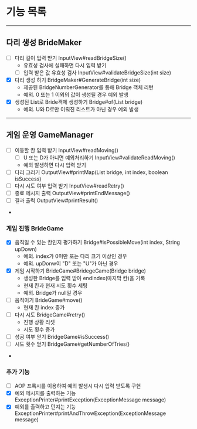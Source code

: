 # 기능 목록

---
## 다리 생성 BrideMaker

- [ ] 다리 길이 입력 받기 InputView#readBridgeSize()
  - 유효성 검사에 실패하면 다시 입력 받기
  - [ ] 입력 받은 값 유효성 검사 InputView#validateBridgeSize(int size)
- [x] 다리 생성 하기 BridgeMaker#GenerateBridge(int size)
    - 제공된 BridgeNumberGenerator를 통해 Bridge 객체 리턴
    - 예외. 0 또는 1 이외의 값이 생성될 경우 예외 발생
- [x] 생성된 List로 Bride객체 생성하기 Bridge#of(List<String> bridge)
  - 예외. U와 D로만 이뤄진 리스트가 아닌 경우 예외 발생

---
## 게임 운영 GameManager
- [ ] 이동할 칸 입력 받기 InputView#readMoving()
  - [ ] U 또는 D가 아니면 예외처리하기 InputView#validateReadMoving()
  - 예외 발생하면 다시 입력 받기
- [ ] 다리 그리기 OutputView#printMap(List<String> bridge, int index, boolean isSuccess)
- [ ] 다시 시도 여부 입력 받기 InputView#readRetry()
- [ ] 종료 메시지 출력 OutputView#printEndMessage()
- [ ] 결과 출력 OutputView#printResult()
- 
### 게임 진행 BrideGame
- [x] 움직일 수 있는 칸인지 평가하기 Bridge#isPossibleMove(int index, String upDown)
  - 예외. index가 0미만 또는 다리 크기 이상인 경우
  - 예외. upDonw이 "D" 또는 "U"가 아닌 경우
- [x] 게임 시작하기 BrideGame#BridegeGame(Bridge bridge)
  - 생성한 Bridge를 입력 받아 endIndex(마지막 칸)을 기록
  - 현재 칸과 현재 시도 횟수 세팅
  - 예외. Bridge가 null일 경우
- [ ] 움직이기 BrideGame#move()
  - 현재 칸 index 증가
- [ ] 다시 시도 BridgeGame#retry()
  - 진행 상황 리셋
  - 시도 횟수 증가
- [ ] 성공 여부 얻기 BridgeGame#isSuccess()
- [ ] 시도 횟수 얻기 BridgeGame#getNumberOfTries()
- 
### 추가 기능
- [ ] AOP 프록시를 이용하여 예외 발생시 다시 입력 받도록 구현
- [x] 예외 메시지를 출력하는 기능 ExceptionPrinter#printException(ExceptionMessage message)
- [x] 예외를 출력하고 던지는 기능 ExceptionPrinter#printAndThrowException(ExceptionMessage message)